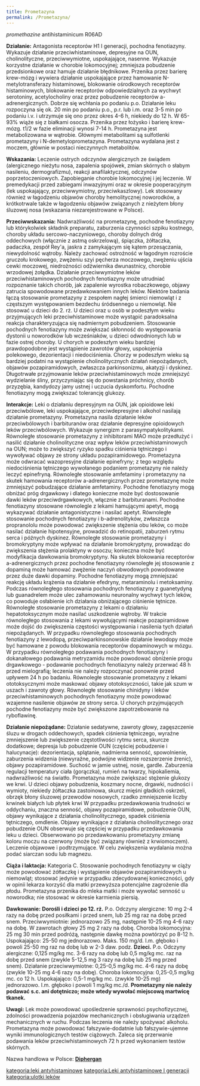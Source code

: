 ```yaml
---
title: Prometazyna
permalink: /Prometazyna/
---
```


*promethazine*
antihistaminicum
R06AD

**Działanie:**
 Antagonista receptorów H1 I generacji, pochodna fenotiazyny. Wykazuje działanie przeciwhistaminowe, depresyjne na OUN, cholinolityczne, przeciwwymiotne, uspokajające, nasenne. Wykazuje korzystne działanie w chorobie lokomocyjnej; zmniejsza pobudzenie przedsionkowe oraz hamuje działanie błędnikowe. Przenika przez barierę krew-mózg i wywiera działanie uspokajające przez hamowanie N-metylotransferazy histaminowej, blokowanie ośrodkowych receptorów histaminowych, blokowanie receptorów odpowiedzialnych za wychwyt serotoniny, acetylocholiny oraz przez pobudzenie receptorów a-adrenergicznych. Dobrze się wchłania po podaniu p.o. Działanie leku rozpoczyna się ok. 20 min po podaniu p.o., p.r. lub i.m. oraz 3-5 min po podaniu i.v. i utrzymuje się ono przez okres 4-6 h, niekiedy do 12 h. W 65-93% wiąże się z białkami osocza. Przenika przez łożysko i barierę krew-mózg. t1/2 w fazie eliminacji wynosi 7-14 h. Prometazyna jest metabolizowana w wątrobie. Głównymi metabolitami są sulfotlenki prometazyny i N-demetyloprometazyna. Prometazyna wydalana jest z moczem, głównie w postaci nieczynnych metabolitów.

**Wskazania:**
 Leczenie ostrych odczynów alergicznych ze świądem (alergicznego nieżytu nosa, zapalenia spojówek, zmian skórnych o słabym nasileniu, dermografizmu), reakcji anafilaktycznej, odczynów poprzetoczeniowych. Zapobieganie chorobie lokomocyjnej i jej leczenie. W premedykacji przed zabiegami inwazyjnymi oraz w okresie pooperacyjnym (lek uspokajający, przeciwwymiotny, przeciwkaszlowy). Lek stosowany również w łagodzeniu objawów choroby hemolitycznej noworodków, a krótkotrwale także w łagodzeniu objawów związanych z nieżytem błony śluzowej nosa (wskazania niezarejestrowane w Polsce).

**Przeciwwskazania:**
 Nadwrażliwość na prometazynę, pochodne fenotiazyny lub którykolwiek składnik preparatu, zaburzenia czynności szpiku kostnego, choroby układu sercowo-naczyniowego, choroby dolnych dróg oddechowych (włącznie z astmą oskrzelową), śpiączka, żółtaczka, padaczka, zespół Rey'a, jaskra z zamykającym się kątem przesączania, niewydolność wątroby. Należy zachować ostrożność w łagodnym rozroście gruczołu krokowego, zwężeniu szyi pęcherza moczowego, zwężeniu ujścia cewki moczowej, niedrożności odźwiernika dwunastnicy, chorobie wrzodowej żołądka. Działanie przeciwwymiotne leków przeciwhistaminowych pochodnych fenotiazyny może utrudniać rozpoznanie takich chorób, jak zapalenie wyrostka robaczkowego, objawy zatrucia spowodowane przedawkowaniem innych leków. Niektóre badania łączą stosowanie prometazyny z zespołem nagłej śmierci niemowląt i z częstszym występowaniem bezdechu śródsennego u niemowląt. Nie stosować u dzieci do 2. rż. U dzieci oraz u osób w podeszłym wieku przyjmujących leki przeciwhistaminowe może wystąpić paradoksalna reakcja charakteryzująca się nadmiernym pobudzeniem. Stosowanie pochodnych fenotiazyny może zwiększać skłonność do występowania dystonii u noworodków lub wcześniaków, u dzieci odwodnionych lub w fazie ostrej choroby. U chorych w podeszłym wieku bardziej prawdopodobne jest wystąpienie zawrotów głowy, uspokojenia polekowego, dezorientacji i niedociśnienia. Chorzy w podeszłym wieku są bardziej podatni na wystąpienie cholinolitycznych działań niepożądanych, objawów pozapiramidowych, zwłaszcza parkinsonizmu, akatyzji i dyskinez. Długotrwałe przyjmowanie leków przeciwhistaminowych może zmniejszyć wydzielanie śliny, przyczyniając się do powstania próchnicy, chorób przyzębia, kandydozy jamy ustnej i uczucia dyskomfortu. Pochodne fenotiazyny mogą zwiększać tolerancję glukozy.

**Interakcje:**
 Leki o działaniu depresyjnym na OUN, jak opioidowe leki przeciwbólowe, leki uspokajające, przeciwdepresyjne i alkohol nasilają działanie prometazyny. Prometazyna nasila działanie leków przeciwbólowych i barbituranów oraz działanie depresyjne opioidowych leków przeciwbólowych. Wykazuje synergizm z parasympatykolitykami. Równoległe stosowanie prometazyny z inhibitorami MAO może przedłużyć i nasilić działanie cholinolityczne oraz wpływ leków przeciwhistaminowych na OUN; może to zwiększyć ryzyko spadku ciśnienia tętniczego i wywoływać objawy ze strony układu pozapiramidowego. Prometazyna może odwracać wazopresyjne działanie epinefryny; z tego względu niedociśnienia tętniczego wywołanego podaniem prometazyny nie należy leczyć epinefryną. Równoległe stosowanie amfetaminy i prometazyny na skutek hamowania receptorów a-adrenergicznych przez prometazynę może zmniejszyć pobudzające działanie amfetaminy. Pochodne fenotiazyny mogą obniżać próg drgawkowy i dlatego konieczne może być dostosowanie dawki leków przeciwdrgawkowych, włącznie z barbituranami. Pochodne fenotiazyny stosowane równolegle z lekami hamującymi apetyt, mogą wykazywać działanie antagonistyczne i nasilać apetyt. Równoległe stosowanie pochodnych fenotiazyny i b-adrenolityków, zwłaszcza propranololu może powodować zwiększenie stężenia obu leków, co może nasilać działanie hipotensyjne, prowadzić do retinopatii, zaburzeń rytmu serca i późnych dyskinez. Równoległe stosowanie prometazyny i bromokryptyny może wpływać na działanie bromokryptyny, prowadząc do zwiększenia stężenia prolaktyny w osoczu; konieczna może być modyfikacja dawkowania bromokryptyny. Na skutek blokowania receptorów a-adrenergicznych przez pochodne fenotiazyny równoległe jej stosowanie z dopaminą może hamować zwężenie naczyń obwodowych powodowane przez duże dawki dopaminy. Pochodne fenotiazyny mogą zmniejszać reakcję układu krążenia na działanie efedryny, metaraminolu i metoksaminy. Podczas równoległego stosowania pochodnych fenotiazyny z guanetydyną lub guanadrelem może ulec zahamowaniu neuronalny wychwyt tych leków, co powoduje osłabienie ich działania obniżającego ciśnienie tętnicze. Równoległe stosowanie prometazyny z lekami o działaniu hepatotoksycznym może nasilać uszkodzenie wątroby. W trakcie równoległego stosowania z lekami wywołującymi reakcje pozapiramidowe może dojść do zwiększenia częstości występowania i nasilenia tych działań niepożądanych. W przypadku równoległego stosowania pochodnych fenotiazyny z lewodopą, przeciwparkinsonowskie działanie lewodopy może być hamowane z powodu blokowania receptorów dopaminowych w mózgu. W przypadku równoległego podawania pochodnych fenotiazyny i dokanałowego podawania metryzamidu może powodować obniżenie progu drgawkowego - podawanie pochodnych fenotiazyny należy przerwać 48 h przed mielografią; leczenia nie należy rozpoczynać ponownie przed upływem 24 h po badaniu. Równoległe stosowanie prometazyny z lekami ototoksycznymi może maskować objawy ototoksyczności, takie jak szum w uszach i zawroty głowy. Równoległe stosowanie chinidyny i leków przeciwhistaminowych pochodnych fenotiazyny może powodować wzajemne nasilenie objawów ze strony serca. U chorych przyjmujących pochodne fenotiazyny może być zwiększone zapotrzebowanie na ryboflawinę.

**Działanie niepożądane:**
 Działanie sedatywne, zawroty głowy, zagęszczenie śluzu w drogach oddechowych, spadek ciśnienia tętniczego, wyraźne zmniejszenie lub zwiększenie częstotliwości rytmu serca, skurcze dodatkowe; depresja lub pobudzenie OUN (częściej pobudzenie i halucynacje): dezorientacja, splątanie, nadmierna senność, spowolnienie, zaburzenia widzenia (niewyraźne, podwójne widzenie rozszerzenie źrenic), objawy pozapiramidowe. Suchość w jamie ustnej, nosie, gardle. Zaburzenia regulacji temperatury ciała (gorączka), rumień na twarzy, hipokaliemia, nadwrażliwość na światło. Prometazyna może zwiększać stężenie glukozy we krwi. U dzieci objawy pobudzenia, koszmary nocne, drgawki, nudności i wymioty, niekiedy żółtaczka zastoinowa, skurcz mięśni gładkich oskrzeli, obrzęk błony śluzowej przewodów nosowych, rzadko zmniejszenie liczby krwinek białych lub płytek krwi W przypadku przedawkowania trudności w oddychaniu, znaczna senność, objawy pozapiramidowe, pobudzenie OUN, objawy wynikające z działania cholinolitycznego, spadek ciśnienia tętniczego, omdlenie. Objawy wynikające z działania cholinolitycznego oraz pobudzenie OUN obserwuje się częściej w przypadku przedawkowania leku u dzieci. Obserwowano po przedawkowaniu prometazyny zmianę koloru moczu na czerwony (może być związany również z krwiomoczem). Leczenie objawowe i podtrzymujące. W celu zwiększenia wydalania można podać siarczan sodu lub magnezu.

**Ciąża i laktacja:**
 Kategoria C. Stosowanie pochodnych fenotiazyny w ciąży może powodować żółtaczkę i wystąpienie objawów pozapiramidowych u niemowląt; stosować jedynie w przypadku zdecydowanej konieczności, gdy w opinii lekarza korzyść dla matki przewyższa potencjalne zagrożenie dla płodu. Prometazyna przenika do mleka matki i może wywołać senność u noworodka; nie stosować w okresie karmienia piersią.

**Dawkowanie:**
**Dorośli i dzieci po 12. rż.** P.o.
Odczyny alergiczne: 10 mg 2-4 razy na dobę przed posiłkami i przed snem, lub 25 mg raz na dobę przed snem.
Przeciwwymiotnie: jednorazowo 25 mg, następnie 10-25 mg 4-6 razy na dobę.
W zawrotach głowy 25 mg 2 razy na dobę.
Choroba lokomocyjna: 25 mg 30 min przed podróżą, następnie dawkę można powtórzyć po 8-12 h.
Uspokajająco: 25-50 mg jednorazowo. Maks. 150 mg/d. I.m. głęboko i powoli 25-50 mg raz na dobę lub w 2-3 daw. podz.
**Dzieci.**
P.o. Odczyny alergiczne: 0,125 mg/kg mc. 3-6 razy na dobę lub 0,5 mg/kg mc. raz na dobę przed snem (zwykle 5-12,5 mg 3 razy na dobę lub 25 mg przed snem).
Działanie przeciwwymiotne: 0,25-0,5 mg/kg mc. 4-6 razy na dobę (zwykle 10-25 mg 4-6 razy na dobę).
Choroba lokomocyjna: 0,25-0,5 mg/kg mc. co 12 h.
Uspokajająco: 0,5-1 mg/kg mc. (zwykle 10-25 mg) jednorazowo.
I.m. głęboko i powoli 1 mg/kg mc./d.
**Prometazyny nie należy podawać s.c. ani dotętniczo; może wtedy wywołać miejscową martwicę tkanek.**

**Uwagi:**
 Lek może powodować upośledzenie sprawności psychofizycznej, zdolności prowadzenia pojazdów mechanicznych i obsługiwania urządzeń mechanicznych w ruchu. Podczas leczenia nie należy spożywać alkoholu. Prometazyna może powodować fałszywie-dodatnie lub fałszywie-ujemne wyniki immunologicznych testów ciążowych. Zaleca się przerwanie podawania leków przeciwhistaminowych 72 h przed wykonaniem testów skórnych.

Nazwa handlowa w Polsce: **[Diphergan](/atopedia/Diphergan "wikilink")**

[kategoria:leki antyhistaminowe](/atopedia/kategoria:leki_antyhistaminowe "wikilink") [kategoria:Leki antyhistaminowe I generacji](/atopedia/kategoria:Leki_antyhistaminowe_I_generacji "wikilink") [kategoria:ulotki leków](/atopedia/kategoria:ulotki_leków "wikilink")